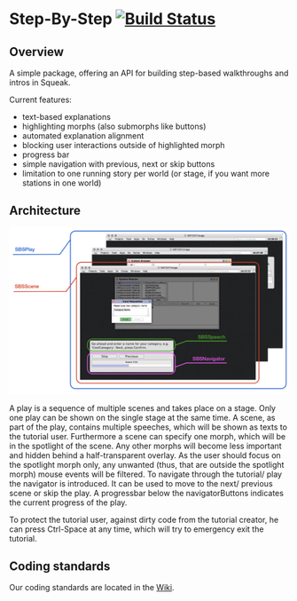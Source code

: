 # Step-By-Step [![Build Status](https://travis-ci.org/hpi-swa-teaching/SWT17-Project-11.svg?branch=master)](https://travis-ci.org/hpi-swa-teaching/SWT17-Project-11)

## Overview
A simple package, offering an API for building step-based walkthroughs and intros in Squeak.

Current features:
- text-based explanations
- highlighting morphs (also submorphs like buttons)
- automated explanation alignment
- blocking user interactions outside of highlighted morph
- progress bar
- simple navigation with previous, next or skip buttons
- limitation to one running story per world (or stage, if you want more stations in one world)

## Architecture

![architecture-overview](overview.png)

A play is a sequence of multiple scenes and takes place on a stage. Only one play can be shown on the single stage at the same time.
A scene, as part of the play, contains multiple speeches, which will be shown as texts to the tutorial user. Furthermore a scene can specify one morph, which will be in the spotlight of the scene. Any other morphs will become less important and hidden behind a half-transparent overlay. As the user should focus on the spotlight morph only, any unwanted (thus, that are outside the spotlight morph) mouse events will be filtered.
To navigate through the tutorial/ play the navigator is introduced. It can be used to move to the next/ previous scene or skip the play. A progressbar below the navigatorButtons indicates the current progress of the play.

To protect the tutorial user, against dirty code from the tutorial creator, he can press Ctrl-Space at any time, which will try to emergency exit the tutorial.

## Coding standards

Our coding standards are located in the [Wiki](https://github.com/hpi-swa-teaching/SWT17-Project-11/wiki/Coding-Standards).

